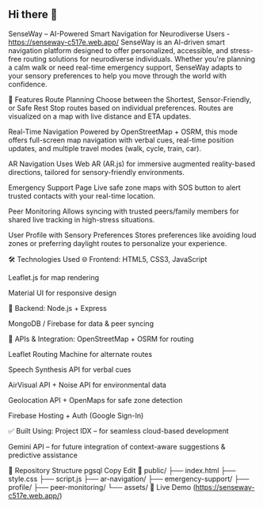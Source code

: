 ## Hi there 👋
 SenseWay – AI-Powered Smart Navigation for Neurodiverse Users - https://senseway-c517e.web.app/
SenseWay is an AI-driven smart navigation platform designed to offer personalized, accessible, and stress-free routing solutions for neurodiverse individuals. Whether you're planning a calm walk or need real-time emergency support, SenseWay adapts to your sensory preferences to help you move through the world with confidence.

🚀 Features
Route Planning
Choose between the Shortest, Sensor-Friendly, or Safe Rest Stop routes based on individual preferences.
Routes are visualized on a map with live distance and ETA updates.

Real-Time Navigation
Powered by OpenStreetMap + OSRM, this mode offers full-screen map navigation with verbal cues, real-time position updates, and multiple travel modes (walk, cycle, train, car).

AR Navigation
Uses Web AR (AR.js) for immersive augmented reality-based directions, tailored for sensory-friendly environments.

Emergency Support Page
Live safe zone maps with SOS button to alert trusted contacts with your real-time location.

Peer Monitoring
Allows syncing with trusted peers/family members for shared live tracking in high-stress situations.

User Profile with Sensory Preferences
Stores preferences like avoiding loud zones or preferring daylight routes to personalize your experience.

🛠 Technologies Used
🌐 Frontend:
HTML5, CSS3, JavaScript

Leaflet.js for map rendering

Material UI for responsive design

🧠 Backend:
Node.js + Express

MongoDB / Firebase for data & peer syncing

📍 APIs & Integration:
OpenStreetMap + OSRM for routing

Leaflet Routing Machine for alternate routes

Speech Synthesis API for verbal cues

AirVisual API + Noise API for environmental data

Geolocation API + OpenMaps for safe zone detection

Firebase Hosting + Auth (Google Sign-In)

✅ Built Using:
Project IDX – for seamless cloud-based development

Gemini API – for future integration of context-aware suggestions & predictive assistance

📂 Repository Structure
pgsql
Copy
Edit
📁 public/
├── index.html
├── style.css
├── script.js
├── ar-navigation/
├── emergency-support/
├── profile/
├── peer-monitoring/
└── assets/
🔗 Live Demo
(https://senseway-c517e.web.app/)
